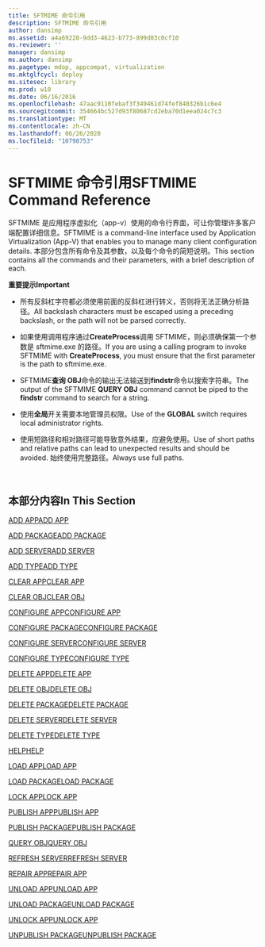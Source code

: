 ```yaml
---
title: SFTMIME 命令引用
description: SFTMIME 命令引用
author: dansimp
ms.assetid: a4a69228-9dd3-4623-b773-899d03c0cf10
ms.reviewer: ''
manager: dansimp
ms.author: dansimp
ms.pagetype: mdop, appcompat, virtualization
ms.mktglfcycl: deploy
ms.sitesec: library
ms.prod: w10
ms.date: 06/16/2016
ms.openlocfilehash: 47aac9110febaf3f349461d74fef840326b1c6e4
ms.sourcegitcommit: 354664bc527d93f80687cd2eba70d1eea024c7c3
ms.translationtype: MT
ms.contentlocale: zh-CN
ms.lasthandoff: 06/26/2020
ms.locfileid: "10798753"
---
```

# <span data-ttu-id="b280a-103">SFTMIME 命令引用</span><span class="sxs-lookup"><span data-stu-id="b280a-103">SFTMIME Command Reference</span></span>


<span data-ttu-id="b280a-104">SFTMIME 是应用程序虚拟化（app-v）使用的命令行界面，可让你管理许多客户端配置详细信息。</span><span class="sxs-lookup"><span data-stu-id="b280a-104">SFTMIME is a command-line interface used by Application Virtualization (App-V) that enables you to manage many client configuration details.</span></span> <span data-ttu-id="b280a-105">本部分包含所有命令及其参数，以及每个命令的简短说明。</span><span class="sxs-lookup"><span data-stu-id="b280a-105">This section contains all the commands and their parameters, with a brief description of each.</span></span>

**<span data-ttu-id="b280a-106">重要提示</span><span class="sxs-lookup"><span data-stu-id="b280a-106">Important</span></span>**  
-   <span data-ttu-id="b280a-107">所有反斜杠字符都必须使用前面的反斜杠进行转义，否则将无法正确分析路径。</span><span class="sxs-lookup"><span data-stu-id="b280a-107">All backslash characters must be escaped using a preceding backslash, or the path will not be parsed correctly.</span></span>

-   <span data-ttu-id="b280a-108">如果使用调用程序通过**CreateProcess**调用 SFTMIME，则必须确保第一个参数是 sftmime.exe 的路径。</span><span class="sxs-lookup"><span data-stu-id="b280a-108">If you are using a calling program to invoke SFTMIME with **CreateProcess**, you must ensure that the first parameter is the path to sftmime.exe.</span></span>

-   <span data-ttu-id="b280a-109">SFTMIME**查询 OBJ**命令的输出无法输送到**findstr**命令以搜索字符串。</span><span class="sxs-lookup"><span data-stu-id="b280a-109">The output of the SFTMIME **QUERY OBJ** command cannot be piped to the **findstr** command to search for a string.</span></span>

-   <span data-ttu-id="b280a-110">使用**全局**开关需要本地管理员权限。</span><span class="sxs-lookup"><span data-stu-id="b280a-110">Use of the **GLOBAL** switch requires local administrator rights.</span></span>

-   <span data-ttu-id="b280a-111">使用短路径和相对路径可能导致意外结果，应避免使用。</span><span class="sxs-lookup"><span data-stu-id="b280a-111">Use of short paths and relative paths can lead to unexpected results and should be avoided.</span></span> <span data-ttu-id="b280a-112">始终使用完整路径。</span><span class="sxs-lookup"><span data-stu-id="b280a-112">Always use full paths.</span></span>

 

## <span data-ttu-id="b280a-113">本部分内容</span><span class="sxs-lookup"><span data-stu-id="b280a-113">In This Section</span></span>


[<span data-ttu-id="b280a-114">ADD APP</span><span class="sxs-lookup"><span data-stu-id="b280a-114">ADD APP</span></span>](add-app.md)

[<span data-ttu-id="b280a-115">ADD PACKAGE</span><span class="sxs-lookup"><span data-stu-id="b280a-115">ADD PACKAGE</span></span>](add-package.md)

[<span data-ttu-id="b280a-116">ADD SERVER</span><span class="sxs-lookup"><span data-stu-id="b280a-116">ADD SERVER</span></span>](add-server.md)

[<span data-ttu-id="b280a-117">ADD TYPE</span><span class="sxs-lookup"><span data-stu-id="b280a-117">ADD TYPE</span></span>](add-type.md)

[<span data-ttu-id="b280a-118">CLEAR APP</span><span class="sxs-lookup"><span data-stu-id="b280a-118">CLEAR APP</span></span>](clear-app.md)

[<span data-ttu-id="b280a-119">CLEAR OBJ</span><span class="sxs-lookup"><span data-stu-id="b280a-119">CLEAR OBJ</span></span>](clear-obj.md)

[<span data-ttu-id="b280a-120">CONFIGURE APP</span><span class="sxs-lookup"><span data-stu-id="b280a-120">CONFIGURE APP</span></span>](configure-app.md)

[<span data-ttu-id="b280a-121">CONFIGURE PACKAGE</span><span class="sxs-lookup"><span data-stu-id="b280a-121">CONFIGURE PACKAGE</span></span>](configure-package.md)

[<span data-ttu-id="b280a-122">CONFIGURE SERVER</span><span class="sxs-lookup"><span data-stu-id="b280a-122">CONFIGURE SERVER</span></span>](configure-server.md)

[<span data-ttu-id="b280a-123">CONFIGURE TYPE</span><span class="sxs-lookup"><span data-stu-id="b280a-123">CONFIGURE TYPE</span></span>](configure-type.md)

[<span data-ttu-id="b280a-124">DELETE APP</span><span class="sxs-lookup"><span data-stu-id="b280a-124">DELETE APP</span></span>](delete-app.md)

[<span data-ttu-id="b280a-125">DELETE OBJ</span><span class="sxs-lookup"><span data-stu-id="b280a-125">DELETE OBJ</span></span>](delete-obj.md)

[<span data-ttu-id="b280a-126">DELETE PACKAGE</span><span class="sxs-lookup"><span data-stu-id="b280a-126">DELETE PACKAGE</span></span>](delete-package.md)

[<span data-ttu-id="b280a-127">DELETE SERVER</span><span class="sxs-lookup"><span data-stu-id="b280a-127">DELETE SERVER</span></span>](delete-server.md)

[<span data-ttu-id="b280a-128">DELETE TYPE</span><span class="sxs-lookup"><span data-stu-id="b280a-128">DELETE TYPE</span></span>](delete-type.md)

[<span data-ttu-id="b280a-129">HELP</span><span class="sxs-lookup"><span data-stu-id="b280a-129">HELP</span></span>](help.md)

[<span data-ttu-id="b280a-130">LOAD APP</span><span class="sxs-lookup"><span data-stu-id="b280a-130">LOAD APP</span></span>](load-app.md)

[<span data-ttu-id="b280a-131">LOAD PACKAGE</span><span class="sxs-lookup"><span data-stu-id="b280a-131">LOAD PACKAGE</span></span>](load-package.md)

[<span data-ttu-id="b280a-132">LOCK APP</span><span class="sxs-lookup"><span data-stu-id="b280a-132">LOCK APP</span></span>](lock-app.md)

[<span data-ttu-id="b280a-133">PUBLISH APP</span><span class="sxs-lookup"><span data-stu-id="b280a-133">PUBLISH APP</span></span>](publish-app.md)

[<span data-ttu-id="b280a-134">PUBLISH PACKAGE</span><span class="sxs-lookup"><span data-stu-id="b280a-134">PUBLISH PACKAGE</span></span>](publish-package.md)

[<span data-ttu-id="b280a-135">QUERY OBJ</span><span class="sxs-lookup"><span data-stu-id="b280a-135">QUERY OBJ</span></span>](query-obj.md)

[<span data-ttu-id="b280a-136">REFRESH SERVER</span><span class="sxs-lookup"><span data-stu-id="b280a-136">REFRESH SERVER</span></span>](refresh-server.md)

[<span data-ttu-id="b280a-137">REPAIR APP</span><span class="sxs-lookup"><span data-stu-id="b280a-137">REPAIR APP</span></span>](repair-app.md)

[<span data-ttu-id="b280a-138">UNLOAD APP</span><span class="sxs-lookup"><span data-stu-id="b280a-138">UNLOAD APP</span></span>](unload-app.md)

[<span data-ttu-id="b280a-139">UNLOAD PACKAGE</span><span class="sxs-lookup"><span data-stu-id="b280a-139">UNLOAD PACKAGE</span></span>](unload-package.md)

[<span data-ttu-id="b280a-140">UNLOCK APP</span><span class="sxs-lookup"><span data-stu-id="b280a-140">UNLOCK APP</span></span>](unlock-app.md)

[<span data-ttu-id="b280a-141">UNPUBLISH PACKAGE</span><span class="sxs-lookup"><span data-stu-id="b280a-141">UNPUBLISH PACKAGE</span></span>](unpublish-package.md)

 

 





